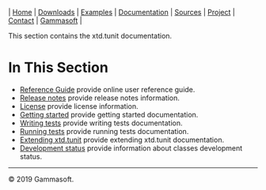 | [Home](home.md) | [Downloads](downloads.md) | [Examples](examples.md) | [Documentation](documentation.md) | [Sources](https://github.com/gammasoft71/xtd.tunit) | [Project](https://sourceforge.net/projects/tunitpro/) | [Contact](contact.md) | [Gammasoft](https://gammasoft71.wixsite.com/gammasoft) |

This section contains the xtd.tunit documentation. ​

# In This Section

* [Reference Guide](https://codedocs.xyz/gammasoft71/xtd.tunit/) provide online user reference guide.
* [Release notes](release_notes.md) provide release notes information.
* [License](license.md) provide license information.
* [Getting started](getting_started.md) provide getting started documentation.
* [Writing tests](writing_tests.md) provide writing tests documentation.
* [Running tests](running_tests.md) provide running tests documentation.
* [Extending xtd.tunit](extending_tunit.md) provide extending xtd.tunit documentation.
* [Development status](development_status.md) provide information about classes development status.

______________________________________________________________________________________________

© 2019 Gammasoft.

